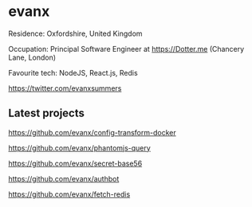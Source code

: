 
# evanx

Residence: Oxfordshire, United Kingdom 

Occupation: Principal Software Engineer at https://Dotter.me (Chancery Lane, London)

Favourite tech: NodeJS, React.js, Redis

https://twitter.com/evanxsummers


## Latest projects 

https://github.com/evanx/config-transform-docker

https://github.com/evanx/phantomjs-query

https://github.com/evanx/secret-base56

https://github.com/evanx/authbot

https://github.com/evanx/fetch-redis

